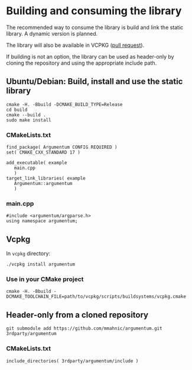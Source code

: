 # Building and consuming the library

The recommended way to consume the library is build and link the static
library.  A dynamic version is planned.

The library will also be available in VCPKG ([pull request](https://github.com/microsoft/vcpkg/pull/9478)).

If building is not an option, the library can be used as header-only by cloning
the repository and using the appropriate include path.

## Ubuntu/Debian: Build, install and use the static library

```
cmake -H. -Bbuild -DCMAKE_BUILD_TYPE=Release
cd build
cmake --build .
sudo make install
```

### CMakeLists.txt

```
find_package( Argumentum CONFIG REQUIRED )
set( CMAKE_CXX_STANDARD 17 )

add_executable( example
   main.cpp
   )
target_link_libraries( example
   Argumentum::argumentum
   )
```

### main.cpp

```
#include <argumentum/argparse.h>
using namespace argumentum;
```

## Vcpkg

In `vcpkg` directory:

```
./vcpkg install argumentum
```

### Use in your CMake project

```
cmake -H. -Bbuild -DCMAKE_TOOLCHAIN_FILE=path/to/vcpkg/scripts/buildsystems/vcpkg.cmake
```


## Header-only from a cloned repository

```
git submodule add https://github.com/mmahnic/argumentum.git 3rdparty/argumentum
```

### CMakeLists.txt

```
include_directories( 3rdparty/argumentum/include )
```

